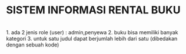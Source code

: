 <h1>SISTEM INFORMASI RENTAL BUKU</h1>
<br>
1. ada 2 jenis role (user) : admin,penyewa
2. buku bisa memiliki banyak kategori
3. untuk satu judul dapat berjumlah lebih dari satu (dibedakan dengan sebuah kode)
